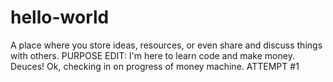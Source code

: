 # hello-world
A place where you store ideas, resources, or even share and discuss things with others.
PURPOSE EDIT: I'm here to learn code and make money.  Deuces!
Ok, checking in on progress of money machine.  ATTEMPT #1
